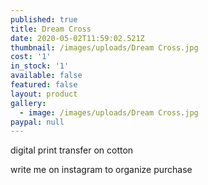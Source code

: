 ```yaml
---
published: true
title: Dream Cross
date: 2020-05-02T11:59:02.521Z
thumbnail: /images/uploads/Dream Cross.jpg
cost: '1'
in_stock: '1'
available: false
featured: false
layout: product
gallery:
  - image: /images/uploads/Dream Cross.jpg
paypal: null
---
```

digital print transfer on cotton

write me on instagram to organize purchase
